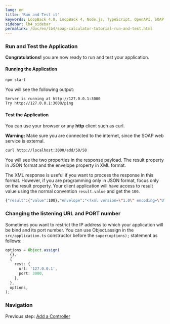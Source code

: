 ```yaml
---
lang: en
title: 'Run and Test it'
keywords: LoopBack 4.0, LoopBack 4, Node.js, TypeScript, OpenAPI, SOAP
sidebar: lb4_sidebar
permalink: /doc/en/lb4/soap-calculator-tutorial-run-and-test.html
---
```


### Run and Test the Application

**Congratulations!** you are now ready to run and test your application.

#### Running the Application

```sh
npm start
```

You will see the following output:

```sh
Server is running at http://127.0.0.1:3000
Try http://127.0.0.1:3000/ping
```

#### Test the Application

You can use your browser or any **http** client such as curl.

**Warning:** Make sure you are connected to the internet, since the SOAP web
service is external.

```sh
curl http://localhost:3000/add/50/50
```

You will see the two properties in the response payload. The result property in
JSON format and the envelope property in XML format.

The XML response is useful if you want to process the response in this format.
However, if you are programming only in JSON format, focus only on the result
property. Your client application will have access to result value using the
normal convention `result.value` and get the `100`.

```sh
{"result":{"value":100},"envelope":"<?xml version=\"1.0\" encoding=\"UTF-8\"?>\n<SOAP-ENV:Envelope xmlns:SOAP-ENV=\"http://schemas.xmlsoap.org/soap/envelope/\" xmlns:ns1=\"http://wsdl.example.org/\"><SOAP-ENV:Body><ns1:AddResponse><AddResult>100</AddResult></ns1:AddResponse></SOAP-ENV:Body></SOAP-ENV:Envelope>
```

### Changing the listening URL and PORT number

Sometimes you want to restrict the IP address to which your application will be
bind and its port number. You can use Object.assign in the `src/application.ts`
constructor before the `super(options);` statement as follows:

```ts
options = Object.assign(
  {},
  {
    rest: {
      url: '127.0.0.1',
      port: 3000,
    },
  },
  options,
);
```

### Navigation

Previous step: [Add a Controller](soap-calculator-tutorial-add-controller.md)
